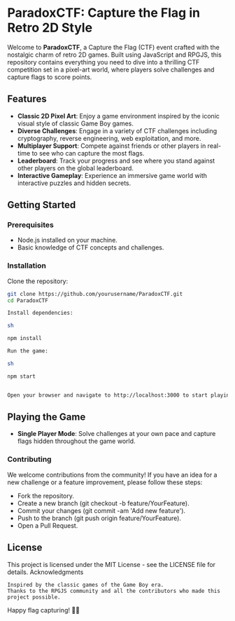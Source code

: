 # ParadoxCTF: Capture the Flag in Retro 2D Style

Welcome to **ParadoxCTF**, a Capture the Flag (CTF) event crafted with the nostalgic charm of retro 2D games. Built using JavaScript and RPGJS, this repository contains everything you need to dive into a thrilling CTF competition set in a pixel-art world, where players solve challenges and capture flags to score points.

## Features

- **Classic 2D Pixel Art**: Enjoy a game environment inspired by the iconic visual style of classic Game Boy games.
- **Diverse Challenges**: Engage in a variety of CTF challenges including cryptography, reverse engineering, web exploitation, and more.
- **Multiplayer Support**: Compete against friends or other players in real-time to see who can capture the most flags.
- **Leaderboard**: Track your progress and see where you stand against other players on the global leaderboard.
- **Interactive Gameplay**: Experience an immersive game world with interactive puzzles and hidden secrets.

## Getting Started

### Prerequisites

- Node.js installed on your machine.
- Basic knowledge of CTF concepts and challenges.

### Installation

Clone the repository:

```sh
git clone https://github.com/yourusername/ParadoxCTF.git
cd ParadoxCTF

Install dependencies:

sh

npm install

Run the game:

sh

npm start


Open your browser and navigate to http://localhost:3000 to start playing.
```

## Playing the Game

- **Single Player Mode**: Solve challenges at your own pace and capture flags hidden throughout the game world.

### Contributing

We welcome contributions from the community! If you have an idea for a new challenge or a feature improvement, please follow these steps:

- Fork the repository.
- Create a new branch (git checkout -b feature/YourFeature).
- Commit your changes (git commit -am 'Add new feature').
- Push to the branch (git push origin feature/YourFeature).
- Open a Pull Request.

## License

This project is licensed under the MIT License - see the LICENSE file for details.
Acknowledgments

    Inspired by the classic games of the Game Boy era.
    Thanks to the RPGJS community and all the contributors who made this project possible.

Happy flag capturing! 🚩👾
